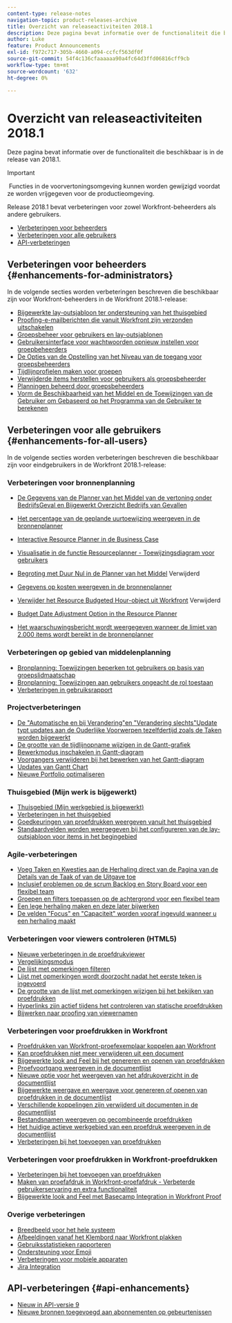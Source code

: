 ```yaml
---
content-type: release-notes
navigation-topic: product-releases-archive
title: Overzicht van releaseactiviteiten 2018.1
description: Deze pagina bevat informatie over de functionaliteit die beschikbaar is in de release van 2018.1.
author: Luke
feature: Product Announcements
exl-id: f972c717-305b-4660-a094-ccfcf563df0f
source-git-commit: 54f4c136cfaaaaaa90a4fc64d3ffd06816cff9cb
workflow-type: tm+mt
source-wordcount: '632'
ht-degree: 0%

---
```


# Overzicht van releaseactiviteiten 2018.1

Deze pagina bevat informatie over de functionaliteit die beschikbaar is in de release van 2018.1.  

>[!IMPORTANT]
>
> Functies in de voorvertoningsomgeving kunnen worden gewijzigd voordat ze worden vrijgegeven voor de productieomgeving.

Release 2018.1 bevat verbeteringen voor zowel Workfront-beheerders als andere gebruikers.

* [Verbeteringen voor beheerders](#enhancements-for-administrators)
* [Verbeteringen voor alle gebruikers](#enhancements-for-all-users)
* [API-verbeteringen](#api-enhancements)

## Verbeteringen voor beheerders {#enhancements-for-administrators}

In de volgende secties worden verbeteringen beschreven die beschikbaar zijn voor Workfront-beheerders in de Workfront 2018.1-release:

* [Bijgewerkte lay-outsjabloon ter ondersteuning van het thuisgebied](../../../../product-announcements/product-releases/quarterly-release-archive/2018.1-release-activity/2018.1-beta-1-release-activity.md#updated-layout-template-to-support-the-home-area)
* [Proofing-e-mailberichten die vanuit Workfront zijn verzonden uitschakelen](../../../../product-announcements/product-releases/quarterly-release-archive/2018.1-release-activity/2018.1-beta-1-release-activity.md#disable-proofing-email-notifications)
* [Groepsbeheer voor gebruikers en lay-outsjablonen](../../../../product-announcements/product-releases/quarterly-release-archive/2018.1-release-activity/2018.1-beta-2-release-activity.md#group-administration-for-users-and-layout-templates)
* [Gebruikersinterface voor wachtwoorden opnieuw instellen voor groepbeheerders](../../../../product-announcements/product-releases/quarterly-release-archive/2018.1-release-activity/2018.1-beta-3-release-activity.md#reset-password-ui-updated-for-group-administrators)
* [De Opties van de Opstelling van het Niveau van de toegang voor groepsbeheerders](../../../../product-announcements/product-releases/quarterly-release-archive/2018.1-release-activity/2018.1-beta-3-release-activity.md#access-level-setup-options-for-group-administrators)
* [Tijdlijnprofielen maken voor groepen](../../../../product-announcements/product-releases/quarterly-release-archive/2018.1-release-activity/2018.1-beta-3-release-activity.md#create-timesheet-profiles-for-groups)
* [Verwijderde items herstellen voor gebruikers als groepsbeheerder](../../../../product-announcements/product-releases/quarterly-release-archive/2018.1-release-activity/2018.1-beta-3-release-activity.md#recover-deleted-items-for-users-as-a-group-administrator)
* [Planningen beheerd door groepsbeheerders](../../../../product-announcements/product-releases/quarterly-release-archive/2018.1-release-activity/2018.1-beta-4-release-activity.md#schedules-managed-by-group-administrators) 
* [Vorm de Beschikbaarheid van het Middel en de Toewijzingen van de Gebruiker om Gebaseerd op het Programma van de Gebruiker te berekenen](../../../../product-announcements/product-releases/quarterly-release-archive/2018.1-release-activity/2018.1-beta-final-release-activity.md#configure-resource-availability-and-user-allocations)

## Verbeteringen voor alle gebruikers {#enhancements-for-all-users}

In de volgende secties worden verbeteringen beschreven die beschikbaar zijn voor eindgebruikers in de Workfront 2018.1-release:

### Verbeteringen voor bronnenplanning

* [De Gegevens van de Planner van het Middel van de vertoning onder BedrijfsGeval en Bijgewerkt Overzicht Bedrijfs van Gevallen](../../../../product-announcements/product-releases/quarterly-release-archive/2018.1-release-activity/2018.1-beta-1-release-activity.md#display-resource-planner-data-under-the-business-case)
* [Het percentage van de geplande uurtoewijzing weergeven in de bronnenplanner](../../../../product-announcements/product-releases/quarterly-release-archive/2018.1-release-activity/2018.1-beta-1-release-activity.md#display-the-percentage-of-planned-hour-allocation-in-the-resource-planner)
* [Interactive Resource Planner in de Business Case](../../../../product-announcements/product-releases/quarterly-release-archive/2018.1-release-activity/2018.1-beta-2-release-activity.md#interactive-resource-planner-in-the-business-case)
* [Visualisatie in de functie Resourceplanner - Toewijzingsdiagram voor gebruikers](../../../../product-announcements/product-releases/quarterly-release-archive/2018.1-release-activity/2018.1-beta-2-release-activity.md#visualization-in-the-resource-planner) 
* [Begroting met Duur Nul in de Planner van het Middel](../../../../product-announcements/product-releases/quarterly-release-archive/2018.1-release-activity/2018.1-beta-3-release-activity.md#budget-with-zero-duration-in-the-resource-planner)  Verwijderd

* [Gegevens op kosten weergeven in de bronnenplanner](../../../../product-announcements/product-releases/quarterly-release-archive/2018.1-release-activity/2018.1-beta-3-release-activity.md#show-data-by-cost-in-the-resource-planner)
* [Verwijder het Resource Budgeted Hour-object uit Workfront](../../../../product-announcements/product-releases/quarterly-release-archive/2018.1-release-activity/2018.1-beta-4-release-activity.md#remove-resource-budgeted-hour-object-from-workfront)  Verwijderd

* [Budget Date Adjustment Option in the Resource Planner](../../../../product-announcements/product-releases/quarterly-release-archive/2018.1-release-activity/2018.1-beta-4-release-activity.md#budget-date-adjustment-option-in-the-resource-planner) 
* [Het waarschuwingsbericht wordt weergegeven wanneer de limiet van 2.000 items wordt bereikt in de bronnenplanner](../../../../product-announcements/product-releases/quarterly-release-archive/2018.1-release-activity/2018.1-beta-final-release-activity.md#warning-message-displays-when-the-2000-item-limit-is-reached)

### Verbeteringen op gebied van middelenplanning

* [Bronplanning: Toewijzingen beperken tot gebruikers op basis van groepslidmaatschap](../../../../product-announcements/product-releases/quarterly-release-archive/2018.1-release-activity/2018.1-beta-4-release-activity.md#restrict-assignments-to-users-based-on-group) 
* [Bronplanning: Toewijzingen aan gebruikers ongeacht de rol toestaan](../../../../product-announcements/product-releases/quarterly-release-archive/2018.1-release-activity/2018.1-beta-4-release-activity.md#allow-assignments-to-users-regardless-of-role) 
* [Verbeteringen in gebruiksrapport](../../../../product-announcements/product-releases/quarterly-release-archive/2018.1-release-activity/2018.1-beta-4-release-activity.md#utilization-report-improvements) 

### Projectverbeteringen

* [De &quot;Automatische en bij Verandering&quot;en &quot;Verandering slechts&quot;Update typt updates aan de Ouderlijke Voorwerpen tezelfdertijd zoals de Taken worden bijgewerkt](../../../../product-announcements/product-releases/quarterly-release-archive/2018.1-release-activity/2018.1-beta-1-release-activity.md#update-types-trigger-updates-to-the-parent-object)
* [De grootte van de tijdlijnopname wijzigen in de Gantt-grafiek](../../../../product-announcements/product-releases/quarterly-release-archive/2018.1-release-activity/2018.1-beta-2-release-activity.md#resize-timeline-snapshot-on-the-gantt-chart)
* [Bewerkmodus inschakelen in Gantt-diagram](../../../../product-announcements/product-releases/quarterly-release-archive/2018.1-release-activity/2018.1-beta-3-release-activity.md#enable-edit-mode-in-gantt) 
* [Voorgangers verwijderen bij het bewerken van het Gantt-diagram](../../../../product-announcements/product-releases/quarterly-release-archive/2018.1-release-activity/2018.1-beta-3-release-activity.md#remove-predecessors-when-editing-the-gantt-chart)
* [Updates van Gantt Chart](../../../../product-announcements/product-releases/quarterly-release-archive/2018.1-release-activity/2018.1-beta-4-release-activity.md#gantt-chart-updates) 
* [Nieuwe Portfolio optimaliseren](../../../../product-announcements/product-releases/quarterly-release-archive/2018.1-release-activity/2018.1-beta-4-release-activity.md#new-portfolio-optimizer) 

### Thuisgebied (Mijn werk is bijgewerkt)

* [Thuisgebied (Mijn werkgebied is bijgewerkt)](../../../../product-announcements/product-releases/quarterly-release-archive/2018.1-release-activity/2018.1-beta-1-release-activity.md#home-area)
* [Verbeteringen in het thuisgebied](../../../../product-announcements/product-releases/quarterly-release-archive/2018.1-release-activity/2018.1-beta-2-release-activity.md#improvements-in-the-home-area)
* [Goedkeuringen van proefdrukken weergeven vanuit het thuisgebied](../../../../product-announcements/product-releases/quarterly-release-archive/2018.1-release-activity/2018.1-beta-3-release-activity.md#view-proof-approvals-from-the-home-area)
* [Standaardvelden worden weergegeven bij het configureren van de lay-outsjabloon voor items in het begingebied](../../../../product-announcements/product-releases/quarterly-release-archive/2018.1-release-activity/2018.1-beta-3-release-activity.md#default-fields-are-displayed-when-configuring-the-layout-template-for-the-home-area)

### Agile-verbeteringen

* [Voeg Taken en Kwesties aan de Herhaling direct van de Pagina van de Details van de Taak of van de Uitgave toe](../../../../product-announcements/product-releases/quarterly-release-archive/2018.1-release-activity/2018.1-beta-3-release-activity.md#add-tasks-and-issues-to-the-iteration-directly-from-the-task-or-issue)
* [Inclusief problemen op de scrum Backlog en Story Board voor een flexibel team](../../../../product-announcements/product-releases/quarterly-release-archive/2018.1-release-activity/2018.1-beta-3-release-activity.md#include-issues-on-the-scrum-backlog)
* [Groepen en filters toepassen op de achtergrond voor een flexibel team](../../../../product-announcements/product-releases/quarterly-release-archive/2018.1-release-activity/2018.1-beta-3-release-activity.md#apply-groupings-and-filters-to-the-backlog)
* [Een lege herhaling maken en deze later bijwerken](../../../../product-announcements/product-releases/quarterly-release-archive/2018.1-release-activity/2018.1-beta-3-release-activity.md#create-a-blank-iteration-and-update-it-later)
* [De velden &quot;Focus&quot; en &quot;Capaciteit&quot; worden vooraf ingevuld wanneer u een herhaling maakt](../../../../product-announcements/product-releases/quarterly-release-archive/2018.1-release-activity/2018.1-beta-3-release-activity.md#focus-and-capacity-fields-are-prepopulated)

### Verbeteringen voor viewers controleren (HTML5)

* [Nieuwe verbeteringen in de proefdrukviewer](../../../../product-announcements/product-releases/quarterly-release-archive/2018.1-release-activity/2018.1-beta-2-release-activity.md#html5-proofing-viewer-improvements) 
* [Vergelijkingsmodus](../../../../product-announcements/product-releases/quarterly-release-archive/2018.1-release-activity/2018.1-beta-3-release-activity.md#compare-mode)
* [De lijst met opmerkingen filteren](../../../../product-announcements/product-releases/quarterly-release-archive/2018.1-release-activity/2018.1-beta-3-release-activity.md#filter-comment-list)
* [Lijst met opmerkingen wordt doorzocht nadat het eerste teken is ingevoerd](../../../../product-announcements/product-releases/quarterly-release-archive/2018.1-release-activity/2018.1-beta-3-release-activity.md#comment-list-is-searched-after-first-character)
* [De grootte van de lijst met opmerkingen wijzigen bij het bekijken van proefdrukken](../../../../product-announcements/product-releases/quarterly-release-archive/2018.1-release-activity/2018.1-beta-4-release-activity.md#resize-the-comment-list-when-reviewing-proofs) 
* [Hyperlinks zijn actief tijdens het controleren van statische proefdrukken](../../../../product-announcements/product-releases/quarterly-release-archive/2018.1-release-activity/2018.1-beta-4-release-activity.md#hyperlinks-are-active-when-reviewing-static-proofs) 
* [Bijwerken naar proofing van viewernamen](../../../../product-announcements/product-releases/quarterly-release-archive/2018.1-release-activity/2018.1-beta-final-release-activity.md#proofing-viewer-names-have-been-updated) 

### Verbeteringen voor proefdrukken in Workfront

* [Proefdrukken van Workfront-proefexemplaar koppelen aan Workfront](../../../../product-announcements/product-releases/quarterly-release-archive/2018.1-release-activity/2018.1-beta-3-release-activity.md#link-proofs-from-workfront-proof-to-workfront)
* [Kan proefdrukken niet meer verwijderen uit een document](../../../../product-announcements/product-releases/quarterly-release-archive/2018.1-release-activity/2018.1-beta-3-release-activity.md#can-no-longer-remove-a-proof-from-a-document)
* [Bijgewerkte look and Feel bij het genereren en openen van proefdrukken](../../../../product-announcements/product-releases/quarterly-release-archive/2018.1-release-activity/2018.1-beta-3-release-activity.md#updated-look-and-feel-when-generating-and-opening-proofs)
* [Proefvoortgang weergeven in de documentlijst](../../../../product-announcements/product-releases/quarterly-release-archive/2018.1-release-activity/2018.1-beta-4-release-activity.md#view-proof-progress-from-the-document-list)
* [Nieuwe optie voor het weergeven van het afdrukoverzicht in de documentlijst](../../../../product-announcements/product-releases/quarterly-release-archive/2018.1-release-activity/2018.1-beta-4-release-activity.md#new-option-to-view-the-print-summary-from-the-document-list) 
* [Bijgewerkte weergave en weergave voor genereren of openen van proefdrukken in de documentlijst](../../../../product-announcements/product-releases/quarterly-release-archive/2018.1-release-activity/2018.1-beta-4-release-activity.md#updated-look-and-feel-for-generating-or-opening-the-proof-from-document-list) 
* [Verschillende koppelingen zijn verwijderd uit documenten in de documentlijst](../../../../product-announcements/product-releases/quarterly-release-archive/2018.1-release-activity/2018.1-beta-4-release-activity.md#various-links-removed-from-the-document-list) 
* [Bestandsnamen weergeven op gecombineerde proefdrukken](../../../../product-announcements/product-releases/quarterly-release-archive/2018.1-release-activity/2018.1-beta-4-release-activity.md#view-file-names-on-combined-proofs) 
* [Het huidige actieve werkgebied van een proefdruk weergeven in de documentlijst](../../../../product-announcements/product-releases/quarterly-release-archive/2018.1-release-activity/2018.1-beta-4-release-activity.md#view-the-current-active-stage-of-a-proof-from-the-document-list) 
* [Verbeteringen bij het toevoegen van proefdrukken](../../../../product-announcements/product-releases/quarterly-release-archive/2018.1-release-activity/2018.1-beta-4-release-activity.md#improvements-when-adding-proofs) 

### Verbeteringen voor proefdrukken in Workfront-proefdrukken

* [Verbeteringen bij het toevoegen van proefdrukken](../../../../product-announcements/product-releases/quarterly-release-archive/2018.1-release-activity/2018.1-beta-4-release-activity.md#improvements-when-adding-proofs) 
* [Maken van proefafdruk in Workfront-proefafdruk - Verbeterde gebruikerservaring en extra functionaliteit](../../../../product-announcements/product-releases/quarterly-release-archive/2018.1-release-activity/2018.1-beta-4-release-activity.md#proof-creation-in-workfront-proof) 
* [Bijgewerkte look and Feel met Basecamp Integration in Workfront Proof](../../../../product-announcements/product-releases/quarterly-release-archive/2018.1-release-activity/2018.1-beta-4-release-activity.md#updated-look-and-feel-with-basecamp-integration-in-workfront-proof) 

### Overige verbeteringen

* [Breedbeeld voor het hele systeem](../../../../product-announcements/product-releases/quarterly-release-archive/2018.1-release-activity/2018.1-beta-2-release-activity.md#system-wide-widescreen-display)
* [Afbeeldingen vanaf het Klembord naar Workfront plakken](../../../../product-announcements/product-releases/quarterly-release-archive/2018.1-release-activity/2018.1-beta-4-release-activity.md#paste-documents-to-workfront-from-the-clipboard) 
* [Gebruiksstatistieken rapporteren](../../../../product-announcements/product-releases/quarterly-release-archive/2018.1-release-activity/2018.1-beta-4-release-activity.md#report-usage-statistics) 
* [Ondersteuning voor Emoji](../../../../product-announcements/product-releases/quarterly-release-archive/2018.1-release-activity/2018.1-beta-4-release-activity.md#emoji-support) 
* [Verbeteringen voor mobiele apparaten](../../../../product-announcements/product-releases/quarterly-release-archive/2018.1-release-activity/2018.1-beta-final-release-activity.md#mobile-enhancements) 
* [Jira Integration](../../../../product-announcements/product-releases/quarterly-release-archive/2018.1-release-activity/2018.1-beta-final-release-activity.md#jira-integration) 

## API-verbeteringen {#api-enhancements}

* [Nieuw in API-versie 9](../../../../wf-api/api/new-api-version-9.md) 
* [Nieuwe bronnen toegevoegd aan abonnementen op gebeurtenissen](../../../../product-announcements/product-releases/quarterly-release-archive/2018.1-release-activity/2018.1-beta-1-release-activity.md#new-resources-added-to-event-subscriptions)
